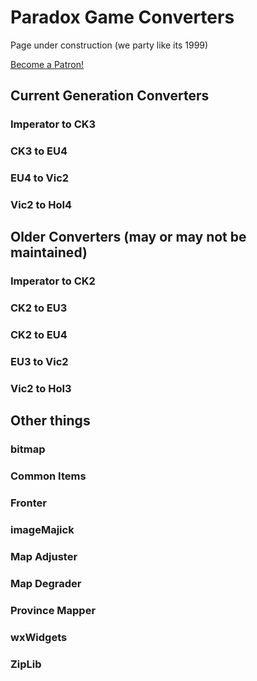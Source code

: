 # Paradox Game Converters
Page under construction (we party like its 1999)

<a href="https://www.patreon.com/bePatron?u=13324472" data-patreon-widget-type="become-patron-button">Become a Patron!</a><script async src="https://cdn6.patreon.com/becomePatronButton.bundle.js"></script>

## Current Generation Converters

### Imperator to CK3
### CK3 to EU4  
### EU4 to Vic2  
### Vic2 to HoI4  

## Older Converters (may or may not be maintained)
### Imperator to CK2
### CK2 to EU3
### CK2 to EU4
### EU3 to Vic2
### Vic2 to HoI3

## Other things
### bitmap
### Common Items
### Fronter
### imageMajick
### Map Adjuster
### Map Degrader
### Province Mapper
### wxWidgets
### ZipLib
